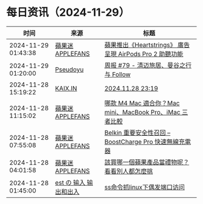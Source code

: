 ﻿# 每日资讯（2024-11-29）

|时间|来源|标题|
|---|---|---|
|2024-11-29 01:43:38|[蘋果迷 APPLEFANS](https://applefans.today/feed/)|[蘋果推出《Heartstrings》 廣告 呈現 AirPods Pro 2 助聽功能](https://applefans.today/2024-11-apple-heartstrings-annual-holiday-ad/)|
|2024-11-29 01:20:00|[Pseudoyu](https://www.pseudoyu.com/zh/index.xml)|[周报 #79 - 清迈旅居、曼谷之行与 Follow](https://www.pseudoyu.com/zh/2024/11/29/weekly_review_20241129/)|
|2024-11-28 15:19:22|[KAIX.IN](https://kaix.in/feed/)|[2024.11.28 23:19](https://kaix.in/2024/1128/)|
|2024-11-28 11:15:02|[蘋果迷 APPLEFANS](https://applefans.today/feed/)|[哪款 M4 Mac 適合你？Mac mini、MacBook Pro、iMac 三者比較](https://applefans.today/2024-11-how-to-choose-m4-mac/)|
|2024-11-28 07:55:08|[蘋果迷 APPLEFANS](https://applefans.today/feed/)|[Belkin 重要安全性召回 – BoostCharge Pro 快速無線充電器](https://applefans.today/2024-11-belkin-bpd005-recall/)|
|2024-11-28 04:01:58|[蘋果迷 APPLEFANS](https://applefans.today/feed/)|[該買哪一個蘋果產品當禮物呢？ 看看別人都怎麼挑](https://applefans.today/2024-11-which-apple-products-are-popular-gifts/)|
|2024-11-28 01:45:00|[est の 输入 输出和出入](https://blog.est.im/rss)|[ss命令抓linux下偶发端口访问](https://blog.est.im/2024/stdout-24)|
